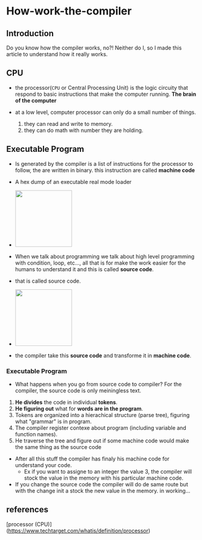 # How-work-the-compiler

## Introduction
Do you know how the compiler works, no?! Neither do I, so I made this article to understand how it really works.

## CPU
* the processor(`CPU` or Central Processing Unit) is the logic circuity that respond to basic instructions that make the computer running. **The brain of the computer**

* at a low level, computer processor can only do a small number of things.
  1. they can read and write to memory.
  2. they can do math with number they are holding.

## Executable Program
* Is generated by the compiler is a list of instructions for the processor to follow, the are written in binary. this instruction are called **machine code**

* A hex dump of an executable real mode loader   
* <img src="https://upload.wikimedia.org/wikipedia/commons/2/29/Binary_executable_file2.png" width="150">

* When we talk about programming we talk about high level programming with condition, loop, etc..., all that is for make the work easier for the humans to understand it and this is called **source code**.
* that is called source code.
* <img src="https://www.tldevtech.com/wp-content/uploads/2021/07/source-code.jpg" width="150">
* the compiler take this **source code** and transforme it in **machine code**.

### Executable Program
* What happens when you go from source code to compiler? For the compiler, the source code is only meiningless text.
1. **He divides** the code in individual **tokens**.
2. **He figuring out** what for **words are in the program**.
3. Tokens are organized into a hierachical structure (parse tree), figuring what "grammar" is in program.
4. The compiler register contexe about program (including variable and function names).
5. He traverse the tree and figure out if some machine code would make the same thing as the source code
* After all this stuff the compiler has finaly his machine code for understand your code.
    - Ex if you want to assigne to an integer the value 3, the compiler will stock the value in the memory with his particular machine code.
* If you change the source code the compiler will do de same route but with the change init a stock the new value in the memory.
in working...
## references

[processor (CPU)] (https://www.techtarget.com/whatis/definition/processor)
